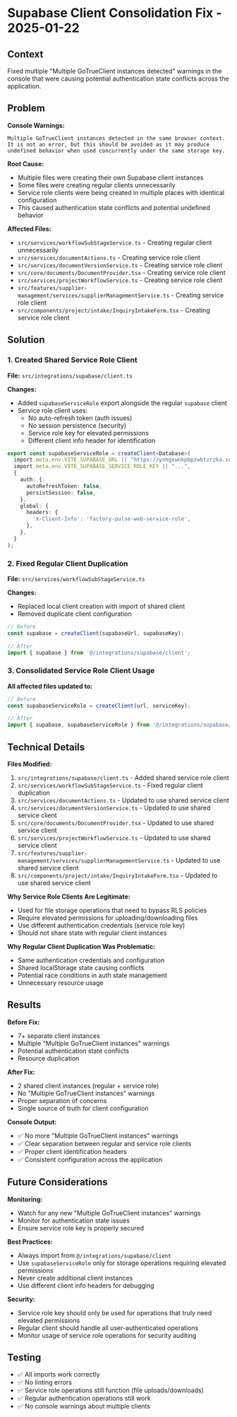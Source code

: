 # Supabase Client Consolidation Fix - 2025-01-22

## Context
Fixed multiple "Multiple GoTrueClient instances detected" warnings in the console that were causing potential authentication state conflicts across the application.

## Problem
**Console Warnings:**
```
Multiple GoTrueClient instances detected in the same browser context. It is not an error, but this should be avoided as it may produce undefined behavior when used concurrently under the same storage key.
```

**Root Cause:**
- Multiple files were creating their own Supabase client instances
- Some files were creating regular clients unnecessarily
- Service role clients were being created in multiple places with identical configuration
- This caused authentication state conflicts and potential undefined behavior

**Affected Files:**
- `src/services/workflowSubStageService.ts` - Creating regular client unnecessarily
- `src/services/documentActions.ts` - Creating service role client
- `src/services/documentVersionService.ts` - Creating service role client
- `src/core/documents/DocumentProvider.tsx` - Creating service role client
- `src/services/projectWorkflowService.ts` - Creating service role client
- `src/features/supplier-management/services/supplierManagementService.ts` - Creating service role client
- `src/components/project/intake/InquiryIntakeForm.tsx` - Creating service role client

## Solution

### 1. Created Shared Service Role Client

**File:** `src/integrations/supabase/client.ts`

**Changes:**
- Added `supabaseServiceRole` export alongside the regular `supabase` client
- Service role client uses:
  - No auto-refresh token (auth issues)
  - No session persistence (security)
  - Service role key for elevated permissions
  - Different client info header for identification

```typescript
export const supabaseServiceRole = createClient<Database>(
  import.meta.env.VITE_SUPABASE_URL || "https://ynhgxwnkpbpzwbtzrzka.supabase.co",
  import.meta.env.VITE_SUPABASE_SERVICE_ROLE_KEY || "...",
  {
    auth: {
      autoRefreshToken: false,
      persistSession: false,
    },
    global: {
      headers: {
        'X-Client-Info': 'factory-pulse-web-service-role',
      },
    },
  }
);
```

### 2. Fixed Regular Client Duplication

**File:** `src/services/workflowSubStageService.ts`

**Changes:**
- Replaced local client creation with import of shared client
- Removed duplicate client configuration

```typescript
// Before
const supabase = createClient(supabaseUrl, supabaseKey);

// After
import { supabase } from '@/integrations/supabase/client';
```

### 3. Consolidated Service Role Client Usage

**All affected files updated to:**
```typescript
// Before
const supabaseServiceRole = createClient(url, serviceKey);

// After
import { supabase, supabaseServiceRole } from '@/integrations/supabase/client';
```

## Technical Details

**Files Modified:**
1. `src/integrations/supabase/client.ts` - Added shared service role client
2. `src/services/workflowSubStageService.ts` - Fixed regular client duplication
3. `src/services/documentActions.ts` - Updated to use shared service client
4. `src/services/documentVersionService.ts` - Updated to use shared service client
5. `src/core/documents/DocumentProvider.tsx` - Updated to use shared service client
6. `src/services/projectWorkflowService.ts` - Updated to use shared service client
7. `src/features/supplier-management/services/supplierManagementService.ts` - Updated to use shared service client
8. `src/components/project/intake/InquiryIntakeForm.tsx` - Updated to use shared service client

**Why Service Role Clients Are Legitimate:**
- Used for file storage operations that need to bypass RLS policies
- Require elevated permissions for uploading/downloading files
- Use different authentication credentials (service role key)
- Should not share state with regular client instances

**Why Regular Client Duplication Was Problematic:**
- Same authentication credentials and configuration
- Shared localStorage state causing conflicts
- Potential race conditions in auth state management
- Unnecessary resource usage

## Results

**Before Fix:**
- 7+ separate client instances
- Multiple "Multiple GoTrueClient instances" warnings
- Potential authentication state conflicts
- Resource duplication

**After Fix:**
- 2 shared client instances (regular + service role)
- No "Multiple GoTrueClient instances" warnings
- Proper separation of concerns
- Single source of truth for client configuration

**Console Output:**
- ✅ No more "Multiple GoTrueClient instances" warnings
- ✅ Clear separation between regular and service role clients
- ✅ Proper client identification headers
- ✅ Consistent configuration across the application

## Future Considerations

**Monitoring:**
- Watch for any new "Multiple GoTrueClient instances" warnings
- Monitor for authentication state issues
- Ensure service role key is properly secured

**Best Practices:**
- Always import from `@/integrations/supabase/client`
- Use `supabaseServiceRole` only for storage operations requiring elevated permissions
- Never create additional client instances
- Use different client info headers for debugging

**Security:**
- Service role key should only be used for operations that truly need elevated permissions
- Regular client should handle all user-authenticated operations
- Monitor usage of service role operations for security auditing

## Testing
- ✅ All imports work correctly
- ✅ No linting errors
- ✅ Service role operations still function (file uploads/downloads)
- ✅ Regular authentication operations still work
- ✅ No console warnings about multiple clients

